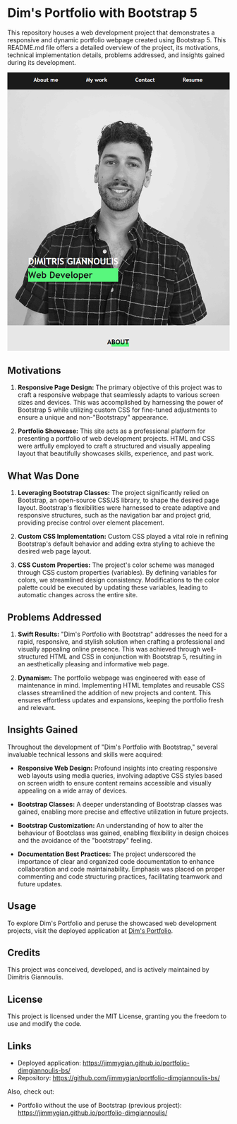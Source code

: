 # Dim's Portfolio with Bootstrap 5

This repository houses a web development project that demonstrates a responsive and dynamic portfolio webpage created using Bootstrap 5. This README.md file offers a detailed overview of the project, its motivations, technical implementation details, problems addressed, and insights gained during its development.

![Deployed Website Screenshot](./assets/images/work2-web-portfolio.png)

## Motivations

1. **Responsive Page Design:** The primary objective of this project was to craft a responsive webpage that seamlessly adapts to various screen sizes and devices. This was accomplished by harnessing the power of Bootstrap 5 while utilizing custom CSS for fine-tuned adjustments to ensure a unique and non-"Bootstrapy" appearance.

2. **Portfolio Showcase:** This site acts as a professional platform for presenting a portfolio of web development projects. HTML and CSS were artfully employed to craft a structured and visually appealing layout that beautifully showcases skills, experience, and past work.

## What Was Done

1. **Leveraging Bootstrap Classes:** The project significantly relied on Bootstrap, an open-source CSS/JS library, to shape the desired page layout. Bootstrap's flexibilities were harnessed to create adaptive and responsive structures, such as the navigation bar and project grid, providing precise control over element placement.

2. **Custom CSS Implementation:** Custom CSS played a vital role in refining Bootstrap's default behavior and adding extra styling to achieve the desired web page layout.

3. **CSS Custom Properties:** The project's color scheme was managed through CSS custom properties (variables). By defining variables for colors, we streamlined design consistency. Modifications to the color palette could be executed by updating these variables, leading to automatic changes across the entire site.

## Problems Addressed

1. **Swift Results:** "Dim's Portfolio with Bootstrap" addresses the need for a rapid, responsive, and stylish solution when crafting a professional and visually appealing online presence. This was achieved through well-structured HTML and CSS in conjunction with Bootstrap 5, resulting in an aesthetically pleasing and informative web page.

2. **Dynamism:** The portfolio webpage was engineered with ease of maintenance in mind. Implementing HTML templates and reusable CSS classes streamlined the addition of new projects and content. This ensures effortless updates and expansions, keeping the portfolio fresh and relevant.

## Insights Gained

Throughout the development of "Dim's Portfolio with Bootstrap," several invaluable technical lessons and skills were acquired:

- **Responsive Web Design:** Profound insights into creating responsive web layouts using media queries, involving adaptive CSS styles based on screen width to ensure content remains accessible and visually appealing on a wide array of devices.

- **Bootstrap Classes:** A deeper understanding of Bootstrap classes was gained, enabling more precise and effective utilization in future projects.

- **Bootstrap Customization:** An understanding of how to alter the behaviour of Bootclass was gained, enabling flexibility in design choices and the avoidance of the "bootstrapy" feeling.

- **Documentation Best Practices:** The project underscored the importance of clear and organized code documentation to enhance collaboration and code maintainability. Emphasis was placed on proper commenting and code structuring practices, facilitating teamwork and future updates.

## Usage

To explore Dim's Portfolio and peruse the showcased web development projects, visit the deployed application at [Dim's Portfolio](https://jimmygian.github.io/portfolio-dimgiannoulis-bs/).

## Credits

This project was conceived, developed, and is actively maintained by Dimitris Giannoulis.

## License

This project is licensed under the MIT License, granting you the freedom to use and modify the code.

## Links
- Deployed application: https://jimmygian.github.io/portfolio-dimgiannoulis-bs/
- Repository: https://github.com/jimmygian/portfolio-dimgiannoulis-bs/
  
Also, check out:
- Portfolio without the use of Bootstrap (previous project): https://jimmygian.github.io/portfolio-dimgiannoulis/
